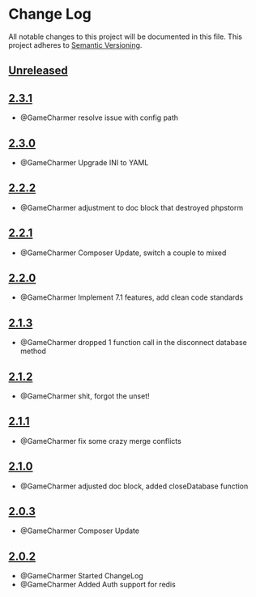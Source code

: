# Change Log
All notable changes to this project will be documented in this file.
This project adheres to [Semantic Versioning](http://semver.org/).

## [Unreleased](https://gitlab.konghack.com/GCWorld/Common)




## [2.3.1](https://github.com/KongHack/Common/releases/tag/2.3.1)
 - @GameCharmer resolve issue with config path


## [2.3.0](https://github.com/KongHack/Common/releases/tag/2.3.0)
 - @GameCharmer Upgrade INI to YAML


## [2.2.2](https://github.com/KongHack/Common/releases/tag/2.2.2)
 - @GameCharmer adjustment to doc block that destroyed phpstorm


## [2.2.1](https://github.com/KongHack/Common/releases/tag/2.2.1)
 - @GameCharmer Composer Update, switch a couple to mixed


## [2.2.0](https://github.com/KongHack/Common/releases/tag/2.2.0)
 - @GameCharmer Implement 7.1 features, add clean code standards


## [2.1.3](https://github.com/KongHack/Common/releases/tag/2.1.3)
 - @GameCharmer dropped 1 function call in the disconnect database method


## [2.1.2](https://github.com/KongHack/Common/releases/tag/2.1.2)
 - @GameCharmer shit, forgot the unset!


## [2.1.1](https://github.com/KongHack/Common/releases/tag/2.1.1)
 - @GameCharmer fix some crazy merge conflicts


## [2.1.0](https://github.com/KongHack/Common/releases/tag/2.1.0)
 - @GameCharmer adjusted doc block, added closeDatabase function


## [2.0.3](https://github.com/KongHack/Common/releases/tag/2.0.3)
 - @GameCharmer Composer Update


## [2.0.2](https://github.com/KongHack/Common/releases/tag/2.0.2)
 - @GameCharmer Started ChangeLog
 - @GameCharmer Added Auth support for redis
